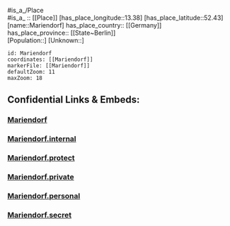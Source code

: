 ﻿---
location: [52.43,13.38] 
mapzoom: [7,12] 
mapmarker: city 
type: City
tags:
- geo/City


SpocWebEntityId: 32292
isDeleted: false
confidential: public

---
#is_a_/Place  
#is_a_ :: [[Place]] 
[has_place_longitude::13.38] 
[has_place_latitude::52.43] 
[name::Mariendorf] 
has_place_country:: [[Germany]]  
has_place_province:: [[State~Berlin]]  
[Population::] 
[Unknown::] 


```leaflet
id: Mariendorf
coordinates: [[Mariendorf]] 
markerFile: [[Mariendorf]] 
defaultZoom: 11 
maxZoom: 18
```


## Confidential Links & Embeds: 

### [Mariendorf](/_public/Earth/Continent/Europe/Europe~Central/Germany/Germany~West/State~Berlin/cities~Berlin/Mariendorf.md) 

### [Mariendorf.internal](/_internal/Earth/Continent/Europe/Europe~Central/Germany/Germany~West/State~Berlin/cities~Berlin/Mariendorf.internal.md) 

### [Mariendorf.protect](/_protect/Earth/Continent/Europe/Europe~Central/Germany/Germany~West/State~Berlin/cities~Berlin/Mariendorf.protect.md) 

### [Mariendorf.private](/_private/Earth/Continent/Europe/Europe~Central/Germany/Germany~West/State~Berlin/cities~Berlin/Mariendorf.private.md) 

### [Mariendorf.personal](/_personal/Earth/Continent/Europe/Europe~Central/Germany/Germany~West/State~Berlin/cities~Berlin/Mariendorf.personal.md) 

### [Mariendorf.secret](/_secret/Earth/Continent/Europe/Europe~Central/Germany/Germany~West/State~Berlin/cities~Berlin/Mariendorf.secret.md) 
